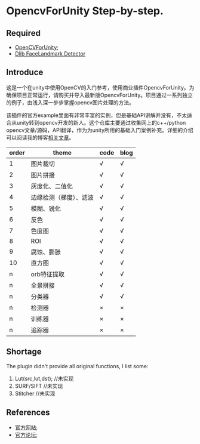 # OpencvForUnity Step-by-step.

## Required

- [OpenCVForUnity](https://assetstore.unity.com/packages/tools/integration/opencv-for-unity-21088);
- [Dlib FaceLandmark Detector](https://assetstore.unity.com/packages/tools/integration/dlib-facelandmark-detector-64314)

## Introduce

这是一个在unity中使用OpenCV的入门参考，使用商业插件OpencvForUnity。为确保项目正常运行，请购买并导入最新版OpencvForUnity。项目通过一系列独立的例子，由浅入深一步步掌握opencv图片处理的方法。

该插件的官方example里面有非常丰富的实例，但是基础API讲解并没有，不太适合从unity转到opencv开发的新人。这个仓库主要通过收集网上的c++/python opencv文章/源码，API翻译，作为为unity所用的基础入门案例补充。详细的介绍可以阅读我的博客[相关文章](https://blog.csdn.net/mseol/article/category/7372367)。

|order|theme|code|blog|
|---|---|---|---|
|1|图片裁切|√|√|
|2|图片拼接|√|√|
|3|灰度化、二值化|√|√|
|4|边缘检测（梯度）、滤波|√|√|
|5|模糊、锐化|√|√|
|6|反色|√|√|
|7|色度图|√|√|
|8|ROI|√|√|
|9|腐蚀、膨胀|√|√|
|10|直方图|√|√|
|n|orb特征提取|√|√|
|n|全景拼接|√|√|
|n|分类器|√|√|
|n|检测器|×|×|
|n|训练器|×|×|
|n|追踪器|×|×|

## Shortage

The plugin didn't provide all original functions, I list some:

1. Lut(src,lut,dst); //未实现
2. SURF/SIFT //未实现
3. Stitcher //未实现

## References

- [官方网站](https://enoxsoftware.com/);
- [官方论坛](https://forum.unity.com/threads/released-opencv-for-unity.277080/);
